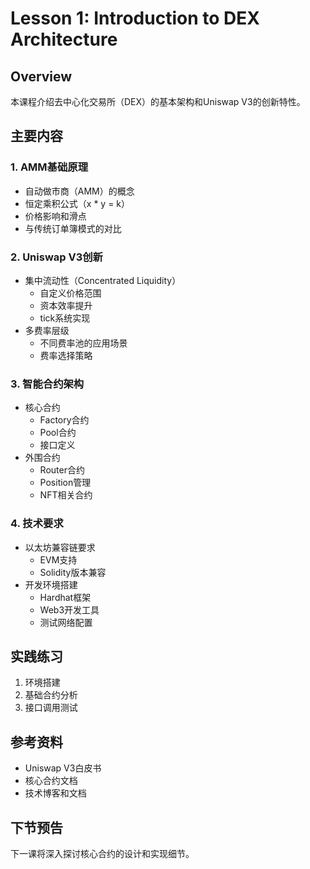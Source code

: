 # Lesson 1: Introduction to DEX Architecture

## Overview
本课程介绍去中心化交易所（DEX）的基本架构和Uniswap V3的创新特性。

## 主要内容

### 1. AMM基础原理
- 自动做市商（AMM）的概念
- 恒定乘积公式（x * y = k）
- 价格影响和滑点
- 与传统订单簿模式的对比

### 2. Uniswap V3创新
- 集中流动性（Concentrated Liquidity）
  * 自定义价格范围
  * 资本效率提升
  * tick系统实现
- 多费率层级
  * 不同费率池的应用场景
  * 费率选择策略

### 3. 智能合约架构
- 核心合约
  * Factory合约
  * Pool合约
  * 接口定义
- 外围合约
  * Router合约
  * Position管理
  * NFT相关合约

### 4. 技术要求
- 以太坊兼容链要求
  * EVM支持
  * Solidity版本兼容
- 开发环境搭建
  * Hardhat框架
  * Web3开发工具
  * 测试网络配置

## 实践练习
1. 环境搭建
2. 基础合约分析
3. 接口调用测试

## 参考资料
- Uniswap V3白皮书
- 核心合约文档
- 技术博客和文档

## 下节预告
下一课将深入探讨核心合约的设计和实现细节。
